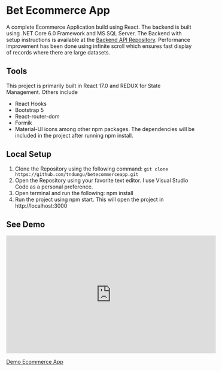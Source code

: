 # Bet Ecommerce App

A complete Ecommerce Application build using React. The backend is built using .NET Core 6.0 Framework and MS SQL Server. The Backend with setup instructions is available at the [Backend API Repository](https://github.com/tndungu/BetEcommerceApi.git). Performance improvement has been done using infinite scroll which ensures fast display of records where there are large datasets.

## Tools

This project is primarily built in React 17.0 and REDUX for State Management. Others include 
- React Hooks
- Bootstrap 5
- React-router-dom
- Formik
- Material-UI icons among other npm packages.
The dependencies will be included in the project after running npm install.

## Local Setup
1. Clone the Repository using the following command:
   `git clone https://github.com/tndungu/betecommerceapp.git`
2. Open the Repository using your favorite text editor. I use Visual Studio Code as a personal preference.
3. Open terminal and run the following:
  npm install 
 4. Run the project using npm start. This will open the project in http://localhost:3000

## See Demo

<p align=center>
<iframe width="560" height="315" src="https://www.youtube.com/embed/An950DRcNCA" title="YouTube video player" frameborder="0" allow="accelerometer; autoplay; clipboard-write; encrypted-media; gyroscope; picture-in-picture" allowfullscreen></iframe>
</p>

[Demo Ecommerce App](https://www.youtube.com/watch?v=An950DRcNCA)
